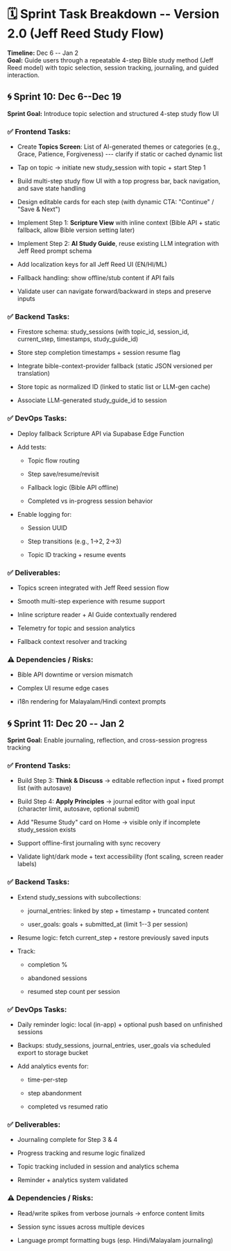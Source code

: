 # **🗓 Sprint Task Breakdown -- Version 2.0 (Jeff Reed Study Flow)**

**Timeline:** Dec 6 -- Jan 2\
**Goal:** Guide users through a repeatable 4-step Bible study method
(Jeff Reed model) with topic selection, session tracking, journaling,
and guided interaction.

## **🌀 Sprint 10: Dec 6--Dec 19**

**Sprint Goal:** Introduce topic selection and structured 4-step study
flow UI

### **✅ Frontend Tasks:**

- Create **Topics Screen**: List of AI-generated themes or categories
  (e.g., Grace, Patience, Forgiveness) --- clarify if static or cached
  dynamic list

- Tap on topic → initiate new study_session with topic + start Step 1

- Build multi-step study flow UI with a top progress bar, back
  navigation, and save state handling

- Design editable cards for each step (with dynamic CTA: \"Continue\" /
  \"Save & Next\")

- Implement Step 1: **Scripture View** with inline context (Bible API +
  static fallback, allow Bible version setting later)

- Implement Step 2: **AI Study Guide**, reuse existing LLM integration
  with Jeff Reed prompt schema

- Add localization keys for all Jeff Reed UI (EN/HI/ML)

- Fallback handling: show offline/stub content if API fails

- Validate user can navigate forward/backward in steps and preserve
  inputs

### **✅ Backend Tasks:**

- Firestore schema: study_sessions (with topic_id, session_id,
  current_step, timestamps, study_guide_id)

- Store step completion timestamps + session resume flag

- Integrate bible-context-provider fallback (static JSON versioned per
  translation)

- Store topic as normalized ID (linked to static list or LLM-gen cache)

- Associate LLM-generated study_guide_id to session

### **✅ DevOps Tasks:**

- Deploy fallback Scripture API via Supabase Edge Function

- Add tests:

  - Topic flow routing

  - Step save/resume/revisit

  - Fallback logic (Bible API offline)

  - Completed vs in-progress session behavior

- Enable logging for:

  - Session UUID

  - Step transitions (e.g., 1→2, 2→3)

  - Topic ID tracking + resume events

### **✅ Deliverables:**

- Topics screen integrated with Jeff Reed session flow

- Smooth multi-step experience with resume support

- Inline scripture reader + AI Guide contextually rendered

- Telemetry for topic and session analytics

- Fallback context resolver and tracking

### **⚠️ Dependencies / Risks:**

- Bible API downtime or version mismatch

- Complex UI resume edge cases

- i18n rendering for Malayalam/Hindi context prompts

## **🌀 Sprint 11: Dec 20 -- Jan 2**

**Sprint Goal:** Enable journaling, reflection, and cross-session
progress tracking

### **✅ Frontend Tasks:**

- Build Step 3: **Think & Discuss** → editable reflection input + fixed
  prompt list (with autosave)

- Build Step 4: **Apply Principles** → journal editor with goal input
  (character limit, autosave, optional submit)

- Add \"Resume Study\" card on Home → visible only if incomplete
  study_session exists

- Support offline-first journaling with sync recovery

- Validate light/dark mode + text accessibility (font scaling, screen
  reader labels)

### **✅ Backend Tasks:**

- Extend study_sessions with subcollections:

  - journal_entries: linked by step + timestamp + truncated content

  - user_goals: goals + submitted_at (limit 1--3 per session)

- Resume logic: fetch current_step + restore previously saved inputs

- Track:

  - completion %

  - abandoned sessions

  - resumed step count per session

### **✅ DevOps Tasks:**

- Daily reminder logic: local (in-app) + optional push based on
  unfinished sessions

- Backups: study_sessions, journal_entries, user_goals via scheduled
  export to storage bucket

- Add analytics events for:

  - time-per-step

  - step abandonment

  - completed vs resumed ratio

### **✅ Deliverables:**

- Journaling complete for Step 3 & 4

- Progress tracking and resume logic finalized

- Topic tracking included in session and analytics schema

- Reminder + analytics system validated

### **⚠️ Dependencies / Risks:**

- Read/write spikes from verbose journals → enforce content limits

- Session sync issues across multiple devices

- Language prompt formatting bugs (esp. Hindi/Malayalam journaling)
